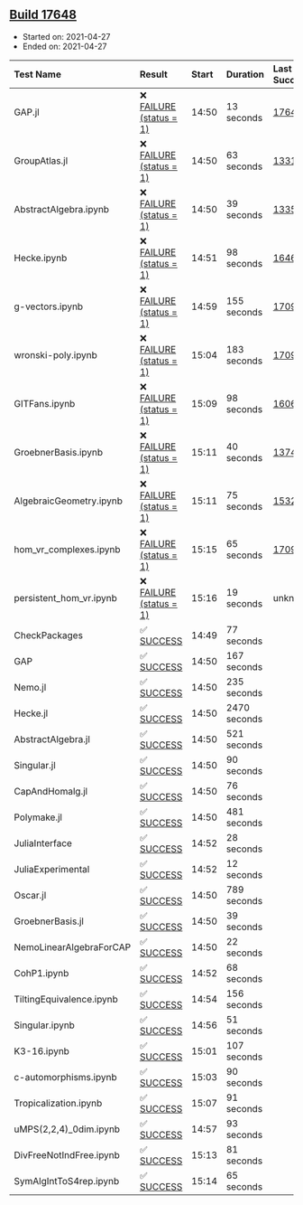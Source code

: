 ## [Build 17648](https://oscarci.mathematik.uni-kl.de/job/oscar/17648/)

* Started on: 2021-04-27
* Ended on: 2021-04-27

| Test Name    | Result | Start | Duration | Last Success | First Failure |
|:-------------|:-------|:------|:---------|:-------------|:--------------|
| GAP.jl | ❌ [FAILURE (status = 1)](https://oscarci.mathematik.uni-kl.de/job/oscar/17648/artifact/logs/build-17648/GAP.jl.log) | 14:50 | 13 seconds | [17647](https://oscarci.mathematik.uni-kl.de/job/oscar/17647/) | [17648](https://oscarci.mathematik.uni-kl.de/job/oscar/17648/) |
| GroupAtlas.jl | ❌ [FAILURE (status = 1)](https://oscarci.mathematik.uni-kl.de/job/oscar/17648/artifact/logs/build-17648/GroupAtlas.jl.log) | 14:50 | 63 seconds | [13311](https://oscarci.mathematik.uni-kl.de/job/oscar/13311/) | [13312](https://oscarci.mathematik.uni-kl.de/job/oscar/13312/) |
| AbstractAlgebra.ipynb | ❌ [FAILURE (status = 1)](https://oscarci.mathematik.uni-kl.de/job/oscar/17648/artifact/logs/build-17648/AbstractAlgebra.ipynb.log) | 14:50 | 39 seconds | [13355](https://oscarci.mathematik.uni-kl.de/job/oscar/13355/) | [13356](https://oscarci.mathematik.uni-kl.de/job/oscar/13356/) |
| Hecke.ipynb | ❌ [FAILURE (status = 1)](https://oscarci.mathematik.uni-kl.de/job/oscar/17648/artifact/logs/build-17648/Hecke.ipynb.log) | 14:51 | 98 seconds | [16463](https://oscarci.mathematik.uni-kl.de/job/oscar/16463/) | [16464](https://oscarci.mathematik.uni-kl.de/job/oscar/16464/) |
| g-vectors.ipynb | ❌ [FAILURE (status = 1)](https://oscarci.mathematik.uni-kl.de/job/oscar/17648/artifact/logs/build-17648/g-vectors.ipynb.log) | 14:59 | 155 seconds | [17099](https://oscarci.mathematik.uni-kl.de/job/oscar/17099/) | [17100](https://oscarci.mathematik.uni-kl.de/job/oscar/17100/) |
| wronski-poly.ipynb | ❌ [FAILURE (status = 1)](https://oscarci.mathematik.uni-kl.de/job/oscar/17648/artifact/logs/build-17648/wronski-poly.ipynb.log) | 15:04 | 183 seconds | [17098](https://oscarci.mathematik.uni-kl.de/job/oscar/17098/) | [17099](https://oscarci.mathematik.uni-kl.de/job/oscar/17099/) |
| GITFans.ipynb | ❌ [FAILURE (status = 1)](https://oscarci.mathematik.uni-kl.de/job/oscar/17648/artifact/logs/build-17648/GITFans.ipynb.log) | 15:09 | 98 seconds | [16068](https://oscarci.mathematik.uni-kl.de/job/oscar/16068/) | [16069](https://oscarci.mathematik.uni-kl.de/job/oscar/16069/) |
| GroebnerBasis.ipynb | ❌ [FAILURE (status = 1)](https://oscarci.mathematik.uni-kl.de/job/oscar/17648/artifact/logs/build-17648/GroebnerBasis.ipynb.log) | 15:11 | 40 seconds | [13748](https://oscarci.mathematik.uni-kl.de/job/oscar/13748/) | [13749](https://oscarci.mathematik.uni-kl.de/job/oscar/13749/) |
| AlgebraicGeometry.ipynb | ❌ [FAILURE (status = 1)](https://oscarci.mathematik.uni-kl.de/job/oscar/17648/artifact/logs/build-17648/AlgebraicGeometry.ipynb.log) | 15:11 | 75 seconds | [15322](https://oscarci.mathematik.uni-kl.de/job/oscar/15322/) | [15323](https://oscarci.mathematik.uni-kl.de/job/oscar/15323/) |
| hom_vr_complexes.ipynb | ❌ [FAILURE (status = 1)](https://oscarci.mathematik.uni-kl.de/job/oscar/17648/artifact/logs/build-17648/hom_vr_complexes.ipynb.log) | 15:15 | 65 seconds | [17099](https://oscarci.mathematik.uni-kl.de/job/oscar/17099/) | [17100](https://oscarci.mathematik.uni-kl.de/job/oscar/17100/) |
| persistent_hom_vr.ipynb | ❌ [FAILURE (status = 1)](https://oscarci.mathematik.uni-kl.de/job/oscar/17648/artifact/logs/build-17648/persistent_hom_vr.ipynb.log) | 15:16 | 19 seconds | unknown | unknown |
| CheckPackages | ✅ [SUCCESS](https://oscarci.mathematik.uni-kl.de/job/oscar/17648/artifact/logs/build-17648/CheckPackages.log) | 14:49 | 77 seconds |  |  |
| GAP | ✅ [SUCCESS](https://oscarci.mathematik.uni-kl.de/job/oscar/17648/artifact/logs/build-17648/GAP.log) | 14:50 | 167 seconds |  |  |
| Nemo.jl | ✅ [SUCCESS](https://oscarci.mathematik.uni-kl.de/job/oscar/17648/artifact/logs/build-17648/Nemo.jl.log) | 14:50 | 235 seconds |  |  |
| Hecke.jl | ✅ [SUCCESS](https://oscarci.mathematik.uni-kl.de/job/oscar/17648/artifact/logs/build-17648/Hecke.jl.log) | 14:50 | 2470 seconds |  |  |
| AbstractAlgebra.jl | ✅ [SUCCESS](https://oscarci.mathematik.uni-kl.de/job/oscar/17648/artifact/logs/build-17648/AbstractAlgebra.jl.log) | 14:50 | 521 seconds |  |  |
| Singular.jl | ✅ [SUCCESS](https://oscarci.mathematik.uni-kl.de/job/oscar/17648/artifact/logs/build-17648/Singular.jl.log) | 14:50 | 90 seconds |  |  |
| CapAndHomalg.jl | ✅ [SUCCESS](https://oscarci.mathematik.uni-kl.de/job/oscar/17648/artifact/logs/build-17648/CapAndHomalg.jl.log) | 14:50 | 76 seconds |  |  |
| Polymake.jl | ✅ [SUCCESS](https://oscarci.mathematik.uni-kl.de/job/oscar/17648/artifact/logs/build-17648/Polymake.jl.log) | 14:50 | 481 seconds |  |  |
| JuliaInterface | ✅ [SUCCESS](https://oscarci.mathematik.uni-kl.de/job/oscar/17648/artifact/logs/build-17648/JuliaInterface.log) | 14:52 | 28 seconds |  |  |
| JuliaExperimental | ✅ [SUCCESS](https://oscarci.mathematik.uni-kl.de/job/oscar/17648/artifact/logs/build-17648/JuliaExperimental.log) | 14:52 | 12 seconds |  |  |
| Oscar.jl | ✅ [SUCCESS](https://oscarci.mathematik.uni-kl.de/job/oscar/17648/artifact/logs/build-17648/Oscar.jl.log) | 14:50 | 789 seconds |  |  |
| GroebnerBasis.jl | ✅ [SUCCESS](https://oscarci.mathematik.uni-kl.de/job/oscar/17648/artifact/logs/build-17648/GroebnerBasis.jl.log) | 14:50 | 39 seconds |  |  |
| NemoLinearAlgebraForCAP | ✅ [SUCCESS](https://oscarci.mathematik.uni-kl.de/job/oscar/17648/artifact/logs/build-17648/NemoLinearAlgebraForCAP.log) | 14:50 | 22 seconds |  |  |
| CohP1.ipynb | ✅ [SUCCESS](https://oscarci.mathematik.uni-kl.de/job/oscar/17648/artifact/logs/build-17648/CohP1.ipynb.log) | 14:52 | 68 seconds |  |  |
| TiltingEquivalence.ipynb | ✅ [SUCCESS](https://oscarci.mathematik.uni-kl.de/job/oscar/17648/artifact/logs/build-17648/TiltingEquivalence.ipynb.log) | 14:54 | 156 seconds |  |  |
| Singular.ipynb | ✅ [SUCCESS](https://oscarci.mathematik.uni-kl.de/job/oscar/17648/artifact/logs/build-17648/Singular.ipynb.log) | 14:56 | 51 seconds |  |  |
| K3-16.ipynb | ✅ [SUCCESS](https://oscarci.mathematik.uni-kl.de/job/oscar/17648/artifact/logs/build-17648/K3-16.ipynb.log) | 15:01 | 107 seconds |  |  |
| c-automorphisms.ipynb | ✅ [SUCCESS](https://oscarci.mathematik.uni-kl.de/job/oscar/17648/artifact/logs/build-17648/c-automorphisms.ipynb.log) | 15:03 | 90 seconds |  |  |
| Tropicalization.ipynb | ✅ [SUCCESS](https://oscarci.mathematik.uni-kl.de/job/oscar/17648/artifact/logs/build-17648/Tropicalization.ipynb.log) | 15:07 | 91 seconds |  |  |
| uMPS(2,2,4)_0dim.ipynb | ✅ [SUCCESS](https://oscarci.mathematik.uni-kl.de/job/oscar/17648/artifact/logs/build-17648/uMPS-2-2-4-_0dim.ipynb.log) | 14:57 | 93 seconds |  |  |
| DivFreeNotIndFree.ipynb | ✅ [SUCCESS](https://oscarci.mathematik.uni-kl.de/job/oscar/17648/artifact/logs/build-17648/DivFreeNotIndFree.ipynb.log) | 15:13 | 81 seconds |  |  |
| SymAlgIntToS4rep.ipynb | ✅ [SUCCESS](https://oscarci.mathematik.uni-kl.de/job/oscar/17648/artifact/logs/build-17648/SymAlgIntToS4rep.ipynb.log) | 15:14 | 65 seconds |  |  |
